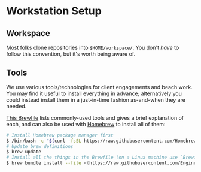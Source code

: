 # Workstation Setup

## Workspace

Most folks clone repositories into `$HOME/workspace/`. You don't _have_ to follow this convention, but it's worth being aware of.

## Tools

We use various tools/technologies for client engagements and beach work. You may find it useful to install everything in advance; alternatively you could instead install them in a just-in-time fashion as-and-when they are needed.

[This Brewfile](Brewfile) lists commonly-used tools and gives a brief explanation of each, and can also be used with [Homebrew](https://brew.sh) to install all of them:

```sh
# Install Homebrew package manager first
$ /bin/bash -c "$(curl -fsSL https://raw.githubusercontent.com/Homebrew/install/HEAD/install.sh)"
# Update brew definitions
$ brew update
# Install all the things in the Brewfile (on a Linux machine use `Brewfile-Linux` instead)
$ brew bundle install --file <(https://raw.githubusercontent.com/EngineerBetter/new-starters/main/workstation-setup/Brewfile)
```
